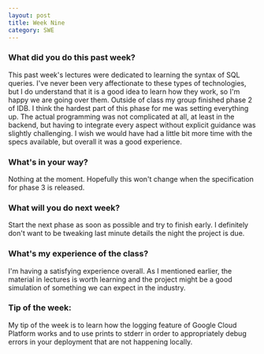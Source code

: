 ```yaml
---
layout: post
title: Week Nine
category: SWE
---
```


### What did you do this past week?
This past week's lectures were dedicated to learning the syntax of SQL queries. I've never been very affectionate to these types of technologies, but I do understand that it is a good idea to learn how they work, so I'm happy we are going over them. Outside of class my group finished phase 2 of IDB. I think the hardest part of this phase for me was setting everything up. The actual programming was not complicated at all, at least in the backend, but having to integrate every aspect without explicit guidance was slightly challenging. I wish we would have had a little bit more time with the specs available, but overall it was a good experience.

### What's in your way?
Nothing at the moment. Hopefully this won't change when the specification for phase 3 is released.

### What will you do next week?
Start the next phase as soon as possible and try to finish early. I definitely don't want to be tweaking last minute details the night the project is due.

### What's my experience of the class?
I'm having a satisfying experience overall. As I mentioned earlier, the material in lectures is worth learning and the project might be a good simulation of something we can expect in the industry.

### Tip of the week:
My tip of the week is to learn how the logging feature of Google Cloud Platform works and to use prints to stderr in order to appropriately debug errors in your deployment that are not happening locally.
